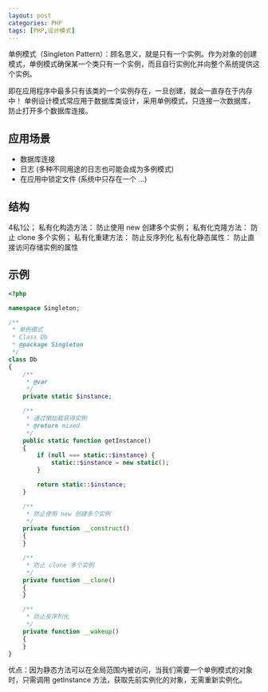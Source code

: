```yaml
---
layout: post
categories: PHP
tags: [PHP,设计模式]
---
```


单例模式（Singleton Pattern）：顾名思义，就是只有一个实例。作为对象的创建模式，单例模式确保某一个类只有一个实例，而且自行实例化并向整个系统提供这个实例。

即在应用程序中最多只有该类的一个实例存在，一旦创建，就会一直存在于内存中！ 单例设计模式常应用于数据库类设计，采用单例模式，只连接一次数据库，防止打开多个数据库连接。

## 应用场景

- 数据库连接
- 日志 (多种不同用途的日志也可能会成为多例模式)
- 在应用中锁定文件 (系统中只存在一个 ...)

## 结构

4私1公；
私有化构造方法： 防止使用 new 创建多个实例；
私有化克隆方法： 防止 clone 多个实例；
私有化重建方法： 防止反序列化
私有化静态属性： 防止直接访问存储实例的属性

## 示例

```php
<?php

namespace Singleton;

/**
 * 单例模式
 * Class Db
 * @package Singleton
 */
class Db
{
    /**
     * @var
     */
    private static $instance;

    /**
     * 通过懒加载获得实例
     * @return mixed
     */
    public static function getInstance()
    {
        if (null === static::$instance) {
            static::$instance = new static();
        }

        return static::$instance;
    }

    /**
     * 防止使用 new 创建多个实例
     */
    private function __construct()
    {
    }

    /**
     * 防止 clone 多个实例
     */
    private function __clone()
    {
    }

    /**
     * 防止反序列化
     */
    private function __wakeup()
    {
    }
}
```

优点：因为静态方法可以在全局范围内被访问，当我们需要一个单例模式的对象时，只需调用 getInstance 方法，获取先前实例化的对象，无需重新实例化。
